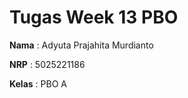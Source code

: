 # **Tugas Week 13 PBO**

**Nama** : Adyuta Prajahita Murdianto

**NRP** : 5025221186

**Kelas** : PBO A
